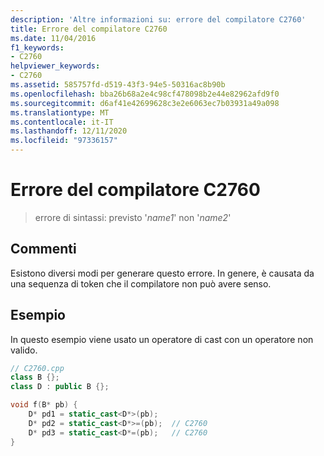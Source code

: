 ```yaml
---
description: 'Altre informazioni su: errore del compilatore C2760'
title: Errore del compilatore C2760
ms.date: 11/04/2016
f1_keywords:
- C2760
helpviewer_keywords:
- C2760
ms.assetid: 585757fd-d519-43f3-94e5-50316ac8b90b
ms.openlocfilehash: bba26b68a2e4c98cf478098b2e44e82962afd9f0
ms.sourcegitcommit: d6af41e42699628c3e2e6063ec7b03931a49a098
ms.translationtype: MT
ms.contentlocale: it-IT
ms.lasthandoff: 12/11/2020
ms.locfileid: "97336157"
---
```

# <a name="compiler-error-c2760"></a>Errore del compilatore C2760

> errore di sintassi: previsto '*name1*' non '*name2*'

## <a name="remarks"></a>Commenti

Esistono diversi modi per generare questo errore. In genere, è causata da una sequenza di token che il compilatore non può avere senso.

## <a name="example"></a>Esempio

In questo esempio viene usato un operatore di cast con un operatore non valido.

```cpp
// C2760.cpp
class B {};
class D : public B {};

void f(B* pb) {
    D* pd1 = static_cast<D*>(pb);
    D* pd2 = static_cast<D*>=(pb);  // C2760
    D* pd3 = static_cast<D*=(pb);   // C2760
}
```
